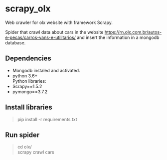 # scrapy_olx

Web crawler for olx website with framework Scrapy.

Spider that crawl data about cars in the website https://rn.olx.com.br/autos-e-pecas/carros-vans-e-utilitarios/ and insert the information in a mongodb database.

## Dependencies
* Mongodb instaled and activated.
* python 3.6+  
Python libraries:  
* Scrapy==1.5.2
* pymongo==3.7.2

## Install libraries
> pip install -r requirements.txt

## Run spider
> cd olx/  
> scrapy crawl cars
